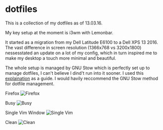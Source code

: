 # dotfiles

This is a collection of my dotfiles as of 13.03.16.

My key setup at the moment is i3wm with Lemonbar. 

It started as a migration from my Dell Latitude E6100 to a Dell XPS 13 2016. The vast difference in screen resolution (1366x768 vs 3200x1800) nessesstated an update on a lot of my config, which in turn inspired me to make my desktop a touch more minimal and beautiful.

The whole setup is managed by GNU Stow which is perfectly set up to manage dotfiles, I can't believe I dind't run into it sooner.
I used this [explaination](http://brandon.invergo.net/news/2012-05-26-using-gnu-stow-to-manage-your-dotfiles.html) as a guide. I would havily reccommend the GNU Stow method for dotfile management. 


Firefox
![Firefox](http://i.imgur.com/TVxtzIi.png)

Busy
![Busy](http://i.imgur.com/cFfxKLM.png)

Single Vim Window
![Single Vim](http://i.imgur.com/1CdpXXT.png)

Clean
![Clean](http://i.imgur.com/w6jOC09.png)
